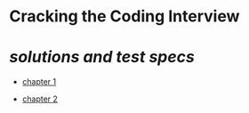 # **Cracking the Coding Interview**

# _solutions and test specs_

- [chapter 1](https://github.com/impomales/cracking-the-coding-interview/tree/master/ch1-arrays-and-strings)

- [chapter 2](https://github.com/impomales/cracking-the-coding-interview/tree/master/ch2-linked-list)
